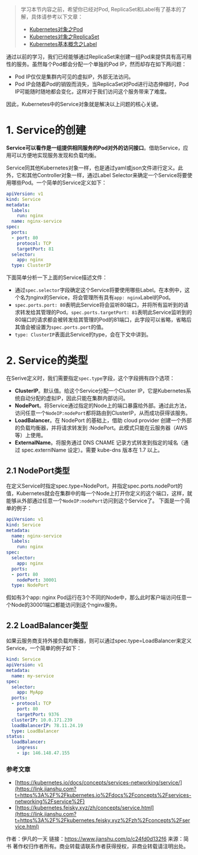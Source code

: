 > 学习本节内容之前，希望你已经对Pod, ReplicaSet和Label有了基本的了解，具体请参考以下文章：
>
> - [Kubernetes对象之Pod](https://www.jianshu.com/p/ce71385e0370)
> - [Kubernetes对象之ReplicaSet](https://www.jianshu.com/p/fd8d8d51741e)
> - [Kubernetes基本概念之Label](https://www.jianshu.com/p/cd6b4b4caaab)

通过以前的学习，我们已经能够通过ReplicaSet来创建一组Pod来提供具有高可用性的服务。虽然每个Pod都会分配一个单独的Pod IP，然而却存在如下两问题：

- Pod IP仅仅是集群内可见的虚拟IP，外部无法访问。
- Pod IP会随着Pod的销毁而消失，当ReplicaSet对Pod进行动态伸缩时，Pod IP可能随时随地都会变化，这样对于我们访问这个服务带来了难度。

因此，Kubernetes中的Service对象就是解决以上问题的核心关键。

# 1. Service的创建

**Service可以看作是一组提供相同服务的Pod对外的访问接口**。借助Service，应用可以方便地实现服务发现和负载均衡。

Service同其他Kubernetes对象一样，也是通过yaml或json文件进行定义。此外，它和其他Controller对象一样，通过Label Selector来确定一个Service将要使用哪些Pod。一个简单的Service定义如下：



```yaml
apiVersion: v1
kind: Service
metadata:
  labels:
    run: nginx
  name: nginx-service
spec:
  ports:
  - port: 80
    protocol: TCP
    targetPort: 81
  selector:
    app: nginx
  type: ClusterIP
```

下面简单分析一下上面的Service描述文件：

- 通过`spec.selector`字段确定这个Service将要使用哪些Label。在本例中，这个名为nginx的Service，将会管理所有具有`app: nginx`Label的Pod。
- `spec.ports.port: 80`表明此Service将会监听80端口，并将所有监听到的请求转发给其管理的Pod。`spec.ports.targetPort: 81`表明此Service监听到的80端口的请求都会被转发给其管理的Pod的81端口，此字段可以省略，省略后其值会被设置为`spec.ports.port`的值。
- `type: ClusterIP`表面此Service的type，会在下文中讲到。

# 2. Service的类型

在Serive定义时，我们需要指定`spec.type`字段，这个字段拥有四个选项：

- **ClusterIP**。默认值。给这个Service分配一个Cluster IP，它是Kubernetes系统自动分配的虚拟IP，因此只能在集群内部访问。
- **NodePort**。将Service通过指定的Node上的端口暴露给外部。通过此方法，访问任意一个`NodeIP:nodePort`都将路由到ClusterIP，从而成功获得该服务。
- **LoadBalancer**。在 NodePort 的基础上，借助 cloud provider 创建一个外部的负载均衡器，并将请求转发到 <NodeIP>:NodePort。此模式只能在云服务器（AWS等）上使用。
- **ExternalName**。将服务通过 DNS CNAME 记录方式转发到指定的域名（通过 spec.externlName 设定）。需要 kube-dns 版本在 1.7 以上。

## 2.1 NodePort类型

在定义Service时指定spec.type=NodePort，并指定spec.ports.nodePort的值，Kubernetes就会在集群中的每一个Node上打开你定义的这个端口，这样，就能够从外部通过任意一个`NodeIP:nodePort`访问到这个Service了。
 下面是一个简单的例子：



```yaml
apiVersion: v1
kind: Service
metadata:
  name: nginx-service
  labels:
    run: nginx
spec:
  selector:
    app: nginx
  ports:
  - port: 80
    nodePort: 30001
  type: NodePort
```

假如有3个app: nginx Pod运行在3个不同的Node中，那么此时客户端访问任意一个Node的30001端口都能访问到这个nginx服务。

## 2.2 LoadBalancer类型

如果云服务商支持外接负载均衡器，则可以通过spec.type=LoadBalancer来定义Service，一个简单的例子如下：



```yaml
kind: Service
apiVersion: v1
metadata:
  name: my-service
spec:
  selector:
    app: MyApp
  ports:
  - protocol: TCP
    port: 80
    targetPort: 9376
  clusterIP: 10.0.171.239
  loadBalancerIP: 78.11.24.19
  type: LoadBalancer
status:
  loadBalancer:
    ingress:
    - ip: 146.148.47.155
```

### 参考文章

- [https://kubernetes.io/docs/concepts/services-networking/service/](https://link.jianshu.com?t=https%3A%2F%2Fkubernetes.io%2Fdocs%2Fconcepts%2Fservices-networking%2Fservice%2F)
- [https://kubernetes.feisky.xyz/zh/concepts/service.html](https://link.jianshu.com?t=https%3A%2F%2Fkubernetes.feisky.xyz%2Fzh%2Fconcepts%2Fservice.html)



作者：伊凡的一天
链接：https://www.jianshu.com/p/c24fd0d132f6
来源：简书
著作权归作者所有。商业转载请联系作者获得授权，非商业转载请注明出处。